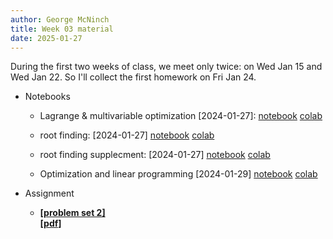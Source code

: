 ```yaml
---
author: George McNinch
title: Week 03 material
date: 2025-01-27
---
```


During the first two weeks of class, we meet only twice: on Wed Jan 15
and Wed Jan 22. So I'll collect the first homework on Fri Jan 24.

- Notebooks

  - Lagrange & multivariable optimization [2024-01-27]:
    [notebook](/course-content/week03-01--lagrange.ipynb)
    [colab](https://colab.research.google.com/github/gmcninch-tufts/2025-Sp-Math087/blob/main/course-content/week03-01--lagrange.ipynb)

  - root finding: [2024-01-27]
    [notebook](/course-content/week03-02--root-finding.ipynb)
    [colab](https://colab.research.google.com/github/gmcninch-tufts/2025-Sp-Math087/blob/main/course-content/week03-02--root-finding.ipynb)

  - root finding supplecment: [2024-01-27]
    [notebook](/course-content/week03-03--root-supplement.ipynb)
    [colab](https://colab.research.google.com/github/gmcninch-tufts/2025-Sp-Math087/blob/main/course-content/week03-03--root-supplement.ipynb)


  - Optimization and linear programming [2024-01-29]
	[notebook](/course-content/week03-04--optimization-and-linprog.ipynb)
    [colab](https://colab.research.google.com/github/gmcninch-tufts/2025-Sp-Math087/blob/main/course-content/week03-04--optimization-and-linprog.ipynb)

- Assignment
    
	- [**[problem set 2]**](/course-assignments/PS02--2024-01-31.html)  
	  [**[pdf]**](/course-assignments/PS02--2024-01-31.pdf)

